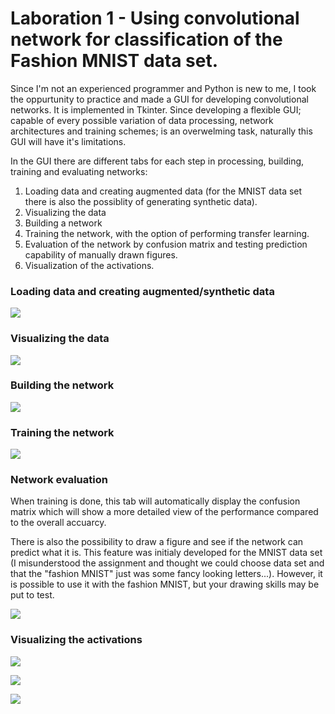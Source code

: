 # Laboration 1 - Using convolutional network for classification of the Fashion MNIST data set.

Since I'm not an experienced programmer and Python is new to me, I took the oppurtunity to practice and made a GUI for developing convolutional networks. It is implemented in Tkinter. Since developing a flexible GUI; capable of every possible variation of data processing, network architectures and training schemes; is an overwelming task, naturally this GUI will have it's limitations.

In the GUI there are different tabs for each step in processing, building, training and evaluating networks:

  1. Loading data and creating augmented data (for the MNIST data set there is also the possiblity of generating synthetic data).
  2. Visualizing the data
  3. Building a network
  4. Training the network, with the option of performing transfer learning.
  5. Evaluation of the network by confusion matrix and testing prediction capability of manually drawn figures.
  6. Visualization of the activations.

### Loading data and creating augmented/synthetic data

![](https://github.com/Svanteberg/DeepLearningCourse_UMU/blob/master/Lab1/Images/Data_management.png)


### Visualizing the data

![](https://github.com/Svanteberg/DeepLearningCourse_UMU/blob/master/Lab1/Images/Data_visualization.png)


### Building the network

![](https://github.com/Svanteberg/DeepLearningCourse_UMU/blob/master/Lab1/Images/Network_model.png)


### Training the network

![](https://github.com/Svanteberg/DeepLearningCourse_UMU/blob/master/Lab1/Images/Training.png)


### Network evaluation

When training is done, this tab will automatically display the confusion matrix which will show a more detailed view of the performance compared to the overall accuarcy.

There is also the possibility to draw a figure and see if the network can predict what it is. This feature was initialy developed for the MNIST data set (I misunderstood the assignment and thought we could choose data set and that the "fashion MNIST" just was some fancy looking letters...). However, it is possible to use it with the fashion MNIST, but your drawing skills may be put to test.

![](https://github.com/Svanteberg/DeepLearningCourse_UMU/blob/master/Lab1/Images/Results.png)


### Visualizing the activations

![](https://github.com/Svanteberg/DeepLearningCourse_UMU/blob/master/Lab1/Images/Activation_0.png)

![](https://github.com/Svanteberg/DeepLearningCourse_UMU/blob/master/Lab1/Images/Activation_1.png)

![](https://github.com/Svanteberg/DeepLearningCourse_UMU/blob/master/Lab1/Images/Activation_3.png)
